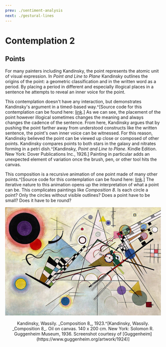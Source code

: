 ```yaml
---
prev: ./sentiment-analysis
next: ./gestural-lines
---
```


# Contemplation 2

## Points

For many painters including Kandinsky, the point represents the atomic unit of visual expression. In _Point and Line to Plane_ Kandinsky outlines the origins of the point: a geometric classification and in the written word as a period. By placing a period in different and especially illogical places in a sentence he attempts to reveal an inner voice for the point.

<Contemplation sketch="/src/3-point-in-situ.js"></Contemplation>

This contemplation doesn't have any interaction, but demonstrates Kandinsky's argument in a timed-based way.^[Source code for this contemplation can be found here: [link](/src/3-point-in-situ.js).] As we can see, the placement of the point however illogical sometimes changes the meaning and always changes the cadence of the sentence. From here, Kandinsky argues that by pushing the point farther away from understood constructs like the written sentence, the point's own inner voice can be witnessed. For this reason, Kandinsky believed the point can be viewed up close or composed of other points. Kandinsky compares points to both stars in the galaxy and nitrates forming in a petri dish.^[Kandinsky, _Point and Line to Plane_. Kindle Edition. New York: Dover Publications Inc., 1926.] Painting in particular adds an unexpected element of variation once the brush, pen, or other tool hits the canvas.

<Contemplation sketch="/src/3-point-zoom.js"></Contemplation>

This composition is a recursive animation of one point made of many other points.^[Source code for this contemplation can be found here: [link](/src/3-point-zoom.js).] The iterative nature to this animation opens up the interpretation of what a point can be. This complicates paintings like _Composition 8_. Is each circle a point? Only the circles without visible outlines? Does a point have to be small? Does it have to be round?

![_Composition 8_ 1923](/images/composition-viii.jpg)
<center>
Kandinsky, Wassily. _Composition 8_, 1923.^[Kandinsky, Wassily. _Composition 8_. Oil on canvas. 140 x 200 cm. New York: Solomon R. Guggenheim Museum, 1936. Screenshot courtesy of [Guggenheim](https://www.guggenheim.org/artwork/1924)]
</center>

<br />
